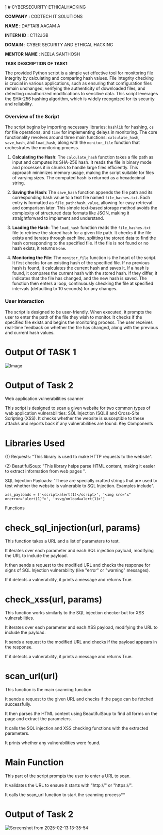 \] # CYBERSECURITY-ETHICALHACKING

**COMPANY**    :   CODTECH IT SOLUTIONS

**NAME**       :   DAFTARI AAGAM A

**INTERN ID**  :   CT12JGB

**DOMAIN**     :   CYBER SECURITY AND ETHICAL HACKING

**MENTOR NAME** :   NEELA SANTHOSH

**TASK DESCRIPTION OF TASK1** 

The provided Python script is a simple yet effective tool for monitoring file integrity by calculating and comparing hash values. File integrity checking is crucial in various applications, such as ensuring that configuration files remain unchanged, verifying the authenticity of downloaded files, and detecting unauthorized modifications to sensitive data. This script leverages the SHA-256 hashing algorithm, which is widely recognized for its security and reliability.

### Overview of the Script

The script begins by importing necessary libraries: `hashlib` for hashing, `os` for file operations, and `time` for implementing delays in monitoring. The core functionality revolves around three main functions: `calculate_hash`, `save_hash`, and `load_hash`, along with the `monitor_file` function that orchestrates the monitoring process.

1. **Calculating the Hash**: The `calculate_hash` function takes a file path as input and computes its SHA-256 hash. It reads the file in binary mode and processes it in chunks to handle large files efficiently. This approach minimizes memory usage, making the script suitable for files of varying sizes. The computed hash is returned as a hexadecimal string.

2. **Saving the Hash**: The `save_hash` function appends the file path and its corresponding hash value to a text file named `file_hashes.txt`. Each entry is formatted as `file_path:hash_value`, allowing for easy retrieval and comparison later. This simple text-based storage method avoids the complexity of structured data formats like JSON, making it straightforward to implement and understand.

3. **Loading the Hash**: The `load_hash` function reads the `file_hashes.txt` file to retrieve the stored hash for a given file path. It checks if the file exists and iterates through each line, splitting the stored data to find the hash corresponding to the specified file. If the file is not found or no hash exists, it returns `None`.

4. **Monitoring the File**: The `monitor_file` function is the heart of the script. It first checks for an existing hash of the specified file. If no previous hash is found, it calculates the current hash and saves it. If a hash is found, it compares the current hash with the stored hash. If they differ, it indicates that the file has changed, and the new hash is saved. The function then enters a loop, continuously checking the file at specified intervals (defaulting to 10 seconds) for any changes.

### User Interaction

The script is designed to be user-friendly. When executed, it prompts the user to enter the path of the file they wish to monitor. It checks if the specified file exists and begins the monitoring process. The user receives real-time feedback on whether the file has changed, along with the previous and current hash values.


# Output Of TASK 1

![Image](https://github.com/user-attachments/assets/7ffe8fc0-738c-48be-a6d3-4328a26f3e11)


# Output of Task 2

Web application vulnerabilities scanner


This script is designed to scan a given website for two common types of web application vulnerabilities: SQL Injection (SQLi) and Cross-Site Scripting (XSS). It checks whether the website is susceptible to these attacks and reports back if any vulnerabilities are found.
Key Components

# Libraries Used # 

 (1) Requests:  "This library is used to make HTTP requests to the website".


(2) BeautifulSoup:   "This library helps parse HTML content, making it easier to extract information from web pages ".

SQL Injection Payloads:  "These are specially crafted strings that are used to test whether the website is vulnerable to SQL Injection. Examples include".

    xss_payloads = ['<script>alert(1)</script>', '<img src="x" onerror="alert(1)">', '<svg/onload=alert(1)>']


Functions

# check_sql_injection(url, params) #

This function takes a URL and a list of parameters to test.
       
It iterates over each parameter and each SQL injection payload, modifying the URL to include the payload.

It then sends a request to the modified URL and checks the response for signs of SQL Injection vulnerability (like "error" or "warning" messages).

If it detects a vulnerability, it prints a message and returns True.

# check_xss(url, params) #

This function works similarly to the SQL injection checker but for XSS vulnerabilities.

It iterates over each parameter and each XSS payload, modifying the URL to include the payload.

It sends a request to the modified URL and checks if the payload appears in the response.

If it detects a vulnerability, it prints a message and returns True.

#  scan_url(url) #

This function is the main scanning function.

It sends a request to the given URL and checks if the page can be fetched successfully.

It then parses the HTML content using BeautifulSoup to find all forms on the page and extract the parameters.

It calls the SQL injection and XSS checking functions with the extracted parameters.

It prints whether any vulnerabilities were found.

# Main Function #

This part of the script prompts the user to enter a URL to scan.

It validates the URL to ensure it starts with "http://" or "https://".

It calls the scan_url function to start the scanning process**



# Output of Task 2

![Screenshot from 2025-02-13 13-35-54](https://github.com/user-attachments/assets/7f960b05-746e-4bd3-8ee7-d1b63ba2f51b)





